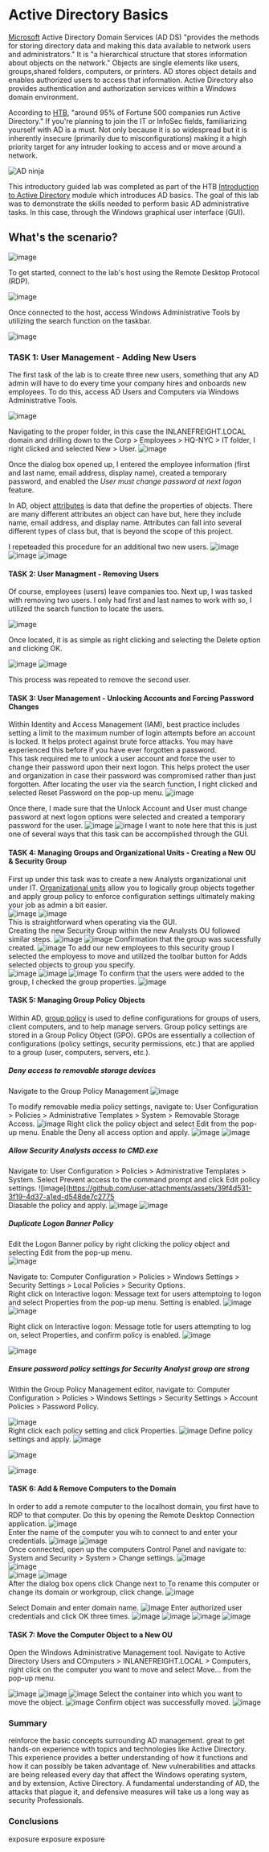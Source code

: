 # Active Directory Basics 

[Microsoft](https://learn.microsoft.com/en-us/windows-server/identity/ad-ds/manage/group-managed-service-accounts/group-managed-service-accounts/active-directory-domain-services-overview?source=recommendations) Active Directory Domain Services (AD DS) "provides the methods for storing directory data and making this data available to network users and administrators." It is "a hierarchical structure that stores information about objects on the network." Objects are single elements like users, groups,shared folders, computers, or printers. AD stores object details and enables authorized users to access that information. Active Directory also provides authentication and authorization services within a Windows domain environment.  

According to [HTB](https://academy.hackthebox.com/module/74/section/699), "around 95% of Fortune 500 companies run Active Directory." If you're planning to join the IT or InfoSec fields, familiarizing yourself with AD is a must. Not only because it is so widespread but it is inherently insecure (primarily due to misconfigurations) making it a high priority target for any intruder looking to access and or move around a network.  

![AD ninja](https://github.com/user-attachments/assets/5f0f9086-44a4-438f-a4ad-15fe0d29c0d4)
     
This introductory guided lab was completed as part of the HTB [Introduction to Active Directory](https://academy.hackthebox.com/module/details/74) module which introduces AD basics. The goal of this lab was to demonstrate the skills needed to perform basic AD administrative tasks. In this case, through the Windows graphical user interface (GUI).  

## What's the scenario?
![image](https://github.com/user-attachments/assets/ca863dbf-3300-4b95-8e7e-526763d71629)
    
To get started, connect to the lab's host using the Remote Desktop Protocol (RDP).  
  
![image](https://github.com/user-attachments/assets/c0350f3d-735a-4fed-ba5f-15c748acd1fa)
  
Once connected to the host, access Windows Administrative Tools by utilizing the search function on the taskbar.    
  
![image](https://github.com/user-attachments/assets/e500e6a1-0e28-4e4e-941f-1ebd5206537b)
  

### TASK 1: User Management - Adding New Users
The first task of the lab is to create three new users, something that any AD admin will have to do every time your company hires and onboards new employees. To do this, access AD Users and Computers via Windows Administrative Tools.  
  
![image](https://github.com/user-attachments/assets/40526871-21f5-468d-9ee7-5d94b7a1a975)

Navigating to the proper folder, in this case the INLANEFREIGHT.LOCAL domain and drilling down to the Corp > Employees > HQ-NYC > IT folder, I right clicked and selected New > User.
![image](https://github.com/user-attachments/assets/55fdb3f0-d758-47da-9742-503716dd362b)

Once the dialog box opened up, I entered the employee information (first and last name, email address, display name), created a temporary password, and enabled the *User must change password at next logon* feature. 

In AD, object [attributes](https://learn.microsoft.com/en-us/windows/win32/adschema/attributes) is data that define the properties of objects. There are many different attributes an object can have but, here they include name, email address, and display name. Attributes can fall into several different types of class but, that is beyond the scope of this project. 

I repeteaded this procedure for an additional two new users.
![image](https://github.com/user-attachments/assets/c62c991d-fe50-4ae6-bd59-0111eeca38df)
![image](https://github.com/user-attachments/assets/ad314262-fcc7-4ae8-9a51-39fb804b6ac1)
![image](https://github.com/user-attachments/assets/4ab803a4-96da-42a5-90ae-edd854f7381b)


#### TASK 2: User Managment - Removing Users
Of course, employees (users) leave companies too. Next up, I was tasked with removing two users. I only had first and last names to work with so, I utilized the search function to locate the users.

![image](https://github.com/user-attachments/assets/f6ce2483-13cb-448a-a847-c799382417ba)

Once located, it is as simple as right clicking and selecting the Delete option and clicking OK.

![image](https://github.com/user-attachments/assets/586d915f-8efa-46d9-a2be-f89983d054dd)
![image](https://github.com/user-attachments/assets/b9f794b2-8c7c-4cad-b9fb-47cee6dcb993)

This process was repeated to remove the second user.

#### TASK 3: User Management - Unlocking Accounts and Forcing Password Changes
Within Identity and Access Management (IAM), best practice includes setting a limit to the maximum number of login attempts before an account is locked. It helps protect against brute force attacks. You may have experienced this before if you have ever forgotten a password.   
This task required me to unlock a user account and force the user to change their password upon their next logon. This helps protect the user and organization in case their password was compromised rather than just forgotten.
After locating the user via the search function, I right clicked and selected Reset Password on the pop-up menu.
![image](https://github.com/user-attachments/assets/0a9bc2f3-02e2-4e7f-8ca5-1214c79aef6e)

Once there, I made sure that the Unlock Account and User must change password at next logon options were selected and created a temporary password for the user.
![image](https://github.com/user-attachments/assets/51b6ee6d-36ef-427e-be7a-f1980850a569)
![image](https://github.com/user-attachments/assets/0eab7e60-80be-47e9-b3df-a75bc13dffa2)
I want to note here that this is just one of several ways that this task can be accomplished through the GUI.

#### TASK 4: Managing Groups and Organizational Units - Creating a New OU & Security Group
First up under this task was to create a new Analysts organizational unit under IT. [Organizational units](https://learn.microsoft.com/en-us/entra/identity/domain-services/create-ou) allow you to logically group objects together and apply group policy to enforce configuration settings ultimately making your job as admin a bit easier.   
![image](https://github.com/user-attachments/assets/69e13475-40dc-4e8b-809e-c9b9bac1328f)
![image](https://github.com/user-attachments/assets/4bb728f4-57b6-4324-b1a7-98ff306e182f)   
This is straightforward when operating via the GUI.   
Creating the new Security Group within the new Analysts OU followed similar steps. 
![image](https://github.com/user-attachments/assets/a7fd2d88-2339-413a-bee6-bc47c9baa1cd)
![image](https://github.com/user-attachments/assets/992dbdf5-05b4-4260-83b1-a33d4d15a401)
Confirmation that the group was sucessfully created.
![image](https://github.com/user-attachments/assets/3c1ac9b1-c2c1-4dd9-b08e-bdd5f2aebd12)
To add our new employees to this security group I selected the employess to move and utilized the toolbar button for Adds selected objects to group you specify.   
![image](https://github.com/user-attachments/assets/03b67bbb-1264-4f5f-8f91-35ecb6e9e1bb)
![image](https://github.com/user-attachments/assets/bce9dc51-57d0-4057-bde7-818ae713860e)
![image](https://github.com/user-attachments/assets/d6dffd12-746d-4509-82b4-8fa350f4f338)
To confirm that the users were added to the group, I checked the group properties.
![image](https://github.com/user-attachments/assets/f8ce50fc-6bed-40b3-8c04-255ee31c3f0c)   

#### TASK 5: Managing Group Policy Objects
Within AD, [group policy](https://learn.microsoft.com/en-us/windows-server/identity/ad-ds/manage/group-policy/group-policy-overview) is used to define configurations for groups of users, client computers, and to help manage servers. Group policy settings are stored in a Group Policy Object (GPO). GPOs are essentially a collection of configurations (policy settings, security permissions, etc.) that are applied to a group (user, computers, servers, etc.).  

#####  Deny access to removable storage devices
Navigate to the Group Policy Management
![image](https://github.com/user-attachments/assets/fdf1f3b9-4352-42d3-9cd6-2c7bfd5a4c76)  



To modify removable media policy settings, navigate to: User Configuration > Policies > Administrative Templates > System > Removable Storage Access.
![image](https://github.com/user-attachments/assets/8e0a0976-b205-4820-b733-5ab98f6770b7)
Right click the policy object and select Edit from the pop-up menu.
Enable the Deny all access option and apply.
![image](https://github.com/user-attachments/assets/1d7f3743-df27-4ec1-aca3-5ca2e86beb6a)
![image](https://github.com/user-attachments/assets/69e4f8ef-8d02-4aa0-9e2b-407645b5cbb6)   

##### Allow Security Analysts access to CMD.exe
Navigate to: User Configuration > Policies > Administrative Templates > System. Select Prevent access to the command prompt and click Edit policy settings.
![image](https://github.com/user-attachments/assets/39f4d531-3f19-4d37-a1ed-d548de7c2775  
Diasable the policy and apply.
![image](https://github.com/user-attachments/assets/475bd3bc-54ca-48d7-a4a0-4659d6311e18)
![image](https://github.com/user-attachments/assets/ef174f49-33bd-4dd3-9f43-1493795ecc9e)   


##### Duplicate Logon Banner Policy
Edit the Logon Banner policy by right clicking the policy object and selecting Edit from the pop-up menu.  
![image](https://github.com/user-attachments/assets/417e7f43-0881-493c-8d59-86831653c9e6)   

Navigate to: Computer Configuration > Policies > Windows Settings > Security Settings > Local Policies > Security Options.   
Right click on Interactive logon: Message text for users attemptoing to logon and select Properties from the pop-up menu. Setting is enabled.
![image](https://github.com/user-attachments/assets/dff49c54-e3fb-4f73-a995-50772a9e7fcc)  
![image](https://github.com/user-attachments/assets/9dff404e-6b39-4ac6-ae4d-d367abc2ab5b)

Right click on Interactive logon: Message totle for users attempting to log on, select Properties, and confirm policy is enabled.
![image](https://github.com/user-attachments/assets/d9ce17cd-da95-4c07-b8f9-5d62bd4997a2)  

![image](https://github.com/user-attachments/assets/90a5481e-3516-4748-bfcf-94b7272d9d43)
  


##### Ensure password policy settings for Security Analyst group are strong  
Within the Group Policy Management editor, navigate to: Computer Configuration > Policies > Windows Settings > Security Settings > Account Policies > Password Policy.

![image](https://github.com/user-attachments/assets/139d3256-2010-485e-b7b9-966dcccd8d56)  
Right click each policy setting and click Properties.
![image](https://github.com/user-attachments/assets/38bde3f3-7a9f-43fc-a1a7-a8c555b25b42)
Define policy settings and apply.
![image](https://github.com/user-attachments/assets/c0dc460a-86b9-479c-883b-f1272bf7008c)  

![image](https://github.com/user-attachments/assets/c3a6b75a-ff78-4d4c-b98f-fc88bae2e4a8)  

![image](https://github.com/user-attachments/assets/68c03c59-f60d-4a2d-8852-f460b5c95593)  

#### TASK 6: Add & Remove Computers to the Domain
In order to add a remote computer to the localhost domain, you first have to RDP to that computer. Do this by opening the Remote Desktop Connection application.
![image](https://github.com/user-attachments/assets/38be997e-a5ca-468d-9633-0379bf5cffdb)  
Enter the name of the computer you wih to connect to and enter your credentials.
![image](https://github.com/user-attachments/assets/f52b69a3-b72b-4964-8607-c02b1a7fcfcf)
![image](https://github.com/user-attachments/assets/cb63fc41-5a9c-4e46-8768-c7370870158a)  
Once connected, open up the computers Control Panel and navigate to: System and Security > System > Change settings.
![image](https://github.com/user-attachments/assets/5699323a-a4d3-4d4c-9d5e-93a869df4317)  
![image](https://github.com/user-attachments/assets/3f154f40-2ee3-4387-90d2-90fbd9b216de)  
![image](https://github.com/user-attachments/assets/1a6c7fcb-1eff-416a-aa37-b665b5746f12) 
![image](https://github.com/user-attachments/assets/363573b7-b73d-45ea-9c28-aee9aeda9425)  
After the dialog box opens click Change next to To rename this computer or change its domain or workgroup, click change.
 ![image](https://github.com/user-attachments/assets/ef2b90dc-e9a0-461c-857a-83f7fad65e43)  
 
Select Domain and enter domain name.
![image](https://github.com/user-attachments/assets/60af2cfb-e473-4880-9233-87ee66287bec) 
Enter authorized user credentials and click OK three times.
![image](https://github.com/user-attachments/assets/c46cfd0b-40bb-4b03-a1c9-a6b1dc9bc3d6) 
![image](https://github.com/user-attachments/assets/6898272f-cd9c-40d8-948d-c7cb4d50d280)
![image](https://github.com/user-attachments/assets/87035151-ece2-4658-b048-23f5d19bce1f) 
![image](https://github.com/user-attachments/assets/adfa936b-c633-4fcf-90ea-c85204964ea4)


#### TASK 7: Move the Computer Object to a New OU
Open the Windows Administrative Management tool. Navigate to Active Directory Users and COmputers > INLANEFREIGHT.LOCAL > Computers, right click on the computer you want to move and select Move... from the pop-up menu.

![image](https://github.com/user-attachments/assets/3457c83f-7950-4eb5-bad4-b53f60f60dfb)
![image](https://github.com/user-attachments/assets/cea43b40-2197-4c02-8141-c6f548641a8e)
![image](https://github.com/user-attachments/assets/4d9876f3-b137-46e7-b239-c697893bfb81)
Select the container into which you want to move the object.
![image](https://github.com/user-attachments/assets/d6bac30b-a923-4eb3-8065-1e0c4edff33a)
Confirm object was successfully moved.
![image](https://github.com/user-attachments/assets/e95e2775-b20b-4a19-a1d0-20ab79949c09)

### Summary 
reinforce the basic concepts surrounding AD management. great to get hands-on
experience with topics and technologies like Active Directory. This experience provides a better
understanding of how it functions and how it can possibly be taken advantage of. New
vulnerabilities and attacks are being released every day that affect the Windows operating
system, and by extension, Active Directory. A fundamental understanding of AD, the attacks that
plague it, and defensive measures will take us a long way as security Professionals.
### Conclusions
exposure exposure exposure





















